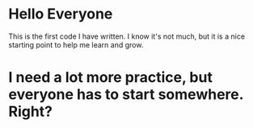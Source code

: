 # Hello Everyone
This is the first code I have written.
I know it's not much, but it is a nice starting point to help me learn and grow.
# I need a lot more practice, but everyone has to start somewhere. Right?
